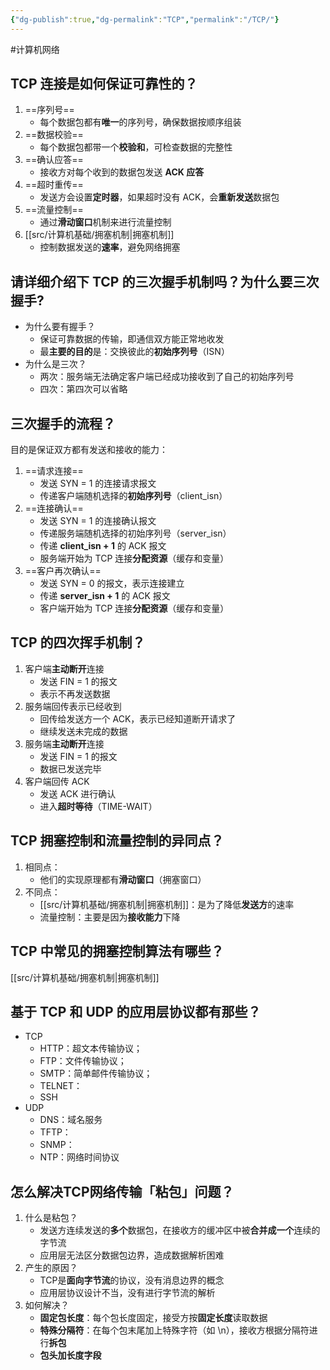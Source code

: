 ```yaml
---
{"dg-publish":true,"dg-permalink":"TCP","permalink":"/TCP/"}
---
```



#计算机网络 

## TCP 连接是如何保证可靠性的？

1. ==序列号==
	- 每个数据包都有**唯一**的序列号，确保数据按顺序组装
2. ==数据校验==
	- 每个数据包都带一个**校验和**，可检查数据的完整性
3. ==确认应答==
	- 接收方对每个收到的数据包发送 **ACK 应答**
4. ==超时重传==
	- 发送方会设置**定时器**，如果超时没有 ACK，会**重新发送**数据包
5. ==流量控制==
	- 通过**滑动窗口**机制来进行流量控制
6. [[src/计算机基础/拥塞机制\|拥塞机制]]
	- 控制数据发送的**速率**，避免网络拥塞

## 请详细介绍下 TCP 的三次握手机制吗？为什么要三次握手?

- 为什么要有握手？
	- 保证可靠数据的传输，即通信双方能正常地收发
	- 最**主要的目的**是：交换彼此的**初始序列号**（ISN）
- 为什么是三次？
	- 两次：服务端无法确定客户端已经成功接收到了自己的初始序列号
	- 四次：第四次可以省略

## 三次握手的流程？

目的是保证双方都有发送和接收的能力：
1. ==请求连接==
	- 发送 SYN = 1 的连接请求报文
	- 传递客户端随机选择的**初始序列号**（client_isn）
2. ==连接确认==
	- 发送 SYN = 1 的连接确认报文
	- 传递服务端随机选择的初始序列号（server_isn）
	- 传递 **client_isn + 1** 的 ACK 报文
	- 服务端开始为 TCP 连接**分配资源**（缓存和变量）
3. ==客户再次确认==
	- 发送 SYN = 0 的报文，表示连接建立
	- 传递 **server_isn + 1** 的 ACK 报文
	- 客户端开始为 TCP 连接**分配资源**（缓存和变量）

## TCP 的四次挥手机制？

1. 客户端**主动断开**连接
	- 发送 FIN = 1 的报文
	- 表示不再发送数据
2. 服务端回传表示已经收到
	- 回传给发送方一个 ACK，表示已经知道断开请求了
	- 继续发送未完成的数据
3. 服务端**主动断开**连接
	- 发送 FIN = 1 的报文
	- 数据已发送完毕
4. 客户端回传 ACK
	- 发送 ACK 进行确认
	- 进入**超时等待**（TIME-WAIT）

## TCP 拥塞控制和流量控制的异同点？

1. 相同点：
	- 他们的实现原理都有**滑动窗口**（拥塞窗口）
2. 不同点：
	- [[src/计算机基础/拥塞机制\|拥塞机制]]：是为了降低**发送方**的速率
	- 流量控制：主要是因为**接收能力**下降
	
## TCP 中常见的拥塞控制算法有哪些？

[[src/计算机基础/拥塞机制\|拥塞机制]]

## 基于 TCP 和 UDP 的应用层协议都有那些？

- TCP
	- HTTP：超文本传输协议；
	- FTP：文件传输协议；
	- SMTP：简单邮件传输协议；
	- TELNET：
	- SSH
- UDP
	- DNS：域名服务
	- TFTP：
	- SNMP：
	- NTP：网络时间协议

## 怎么解决TCP网络传输「粘包」问题？

1. 什么是粘包？
	- 发送方连续发送的**多个**数据包，在接收方的缓冲区中被**合并成一个**连续的字节流
	- 应用层无法区分数据包边界，造成数据解析困难
2. 产生的原因？
	- TCP是**面向字节流**的协议，没有消息边界的概念
	- 应用层协议设计不当，没有进行字节流的解析
3. 如何解决？
	- **固定包长度**：每个包长度固定，接受方按**固定长度**读取数据
	- **特殊分隔符**：在每个包末尾加上特殊字符（如 \n），接收方根据分隔符进行**拆包**
	- **包头加长度字段**